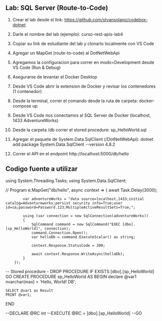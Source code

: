 ## Lab: SQL Server (Route-to-Code)

1) Crear el lab desde el link: https://github.com/stvansolano/codebox-dotnet
2) Darle el nombre del lab (ejemplo): curso-rest-apis-lab4	
3) Copiar su link de estudiante del lab y clonarlo localmente con VS Code
4) Agregar un MapGet (route-to-code) al DotNetWebApi
5) Agregamos la configuracion para correr en modo=Development desde VS Code (Run & Debug)
6) Asegurarse de levantar el Docker Desktop
7) Desde VS Code abrir la extension de Docker y revisar los contenedores (1 contenedor)
8) Desde la terminal, correr el comando desde la ruta de carpeta: docker-compose up
9) Desde VS Code nos conectamos al SQL Server de Docker (localhost, 1433 AdventureWorks)
10) Desde la carpeta /db correr el stored procedure: sp_HelloWorld.sql
11) Agregar el paquete de System.Data.SqlClient (/DotNetWebApi): 
		dotnet add package System.Data.SqlClient --version 4.8.2

13) Correr el API en el endpoint http://localhost:5000/db/hello

## Codigo fuente a utilizar
using System.Threading.Tasks;
using System.Data.SqlClient;

// Program
        e.MapGet("db/hello", async context => {
            await Task.Delay(3000);
            
            var adventureWorks = "data source=localhost,1433;initial catalog=Adventureworks;persist security info=True;user id=sa;password=Password.123;MultipleActiveResultSets=True;";

            using (var connection = new SqlConnection(adventureWorks))
            {
                SqlCommand command = new SqlCommand("EXEC [dbo].[sp_HelloWorld]", connection);
                command.Connection.Open();
                var helloDb = command.ExecuteScalar() as string;

                context.Response.StatusCode = 200;

                await context.Response.WriteAsync(helloDb);
            }
        });
        
 -- Stored procedure -
DROP PROCEDURE IF EXISTS [dbo].[sp_HelloWorld]
GO
CREATE PROCEDURE sp_HelloWorld
AS
BEGIN
    declare @var1 nvarchar(max) = 'Hello, World! DB';

    SELECT @var1 as Result
    PRINT @var1;
END

--DECLARE @RC int
--EXECUTE @RC = [dbo].[sp_HelloWorld] 
--GO
